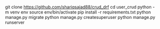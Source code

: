 git clone https://github.com/shariqsajad88/crud_drf
cd user_crud
python -m venv env
source env/bin/activate
pip install -r requirements.txt
python manage.py migrate
python manage.py createsuperuser
python manage.py runserver